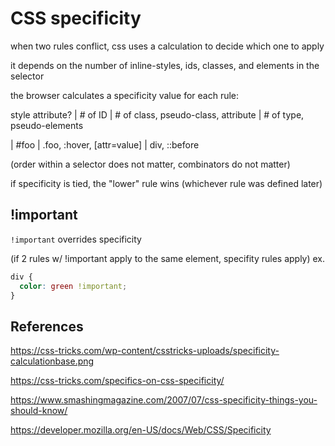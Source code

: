 # CSS specificity

when two rules conflict, css uses a calculation to decide which one to apply

it depends on the number of inline-styles, ids, classes, and elements in the selector

the browser calculates a specificity value for each rule:

style attribute?   |    # of ID   |  # of class, pseudo-class, attribute  | # of type, pseudo-elements

<div style="">    |   #foo    |  .foo,  :hover,  [attr=value]    |    div, ::before

(order within a selector does not matter, combinators do not matter)

if specificity is tied, the "lower" rule wins (whichever rule was defined later)


## !important

`!important` overrides specificity

(if 2 rules w/ !important apply to the same element, specifity rules apply)
ex.

```css
div {
  color: green !important;
}
```


## References

https://css-tricks.com/wp-content/csstricks-uploads/specificity-calculationbase.png

https://css-tricks.com/specifics-on-css-specificity/

https://www.smashingmagazine.com/2007/07/css-specificity-things-you-should-know/

https://developer.mozilla.org/en-US/docs/Web/CSS/Specificity



